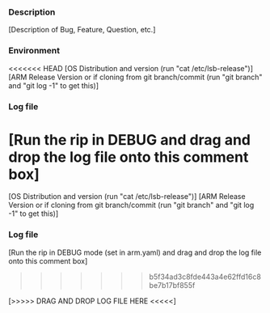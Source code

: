 ### Description
[Description of Bug, Feature, Question, etc.]

### Environment
<<<<<<< HEAD
[OS Distribution and version (run "cat /etc/lsb-release")]
[ARM Release Version or if cloning from git branch/commit (run "git branch" and "git log -1" to get this)]

### Log file
[Run the rip in DEBUG and drag and drop the log file onto this comment box]
=======
[OS Distribution and version (run "cat /etc/lsb-release")] [ARM Release Version or if cloning from git branch/commit (run "git branch" and "git log -1" to get this)]

### Log file
[Run the rip in DEBUG mode (set in arm.yaml) and drag and drop the log file onto this comment box]
>>>>>>> b5f34ad3c8fde443a4e62ffd16c8be7b17bf855f

[>>>>> DRAG AND DROP LOG FILE HERE <<<<<]